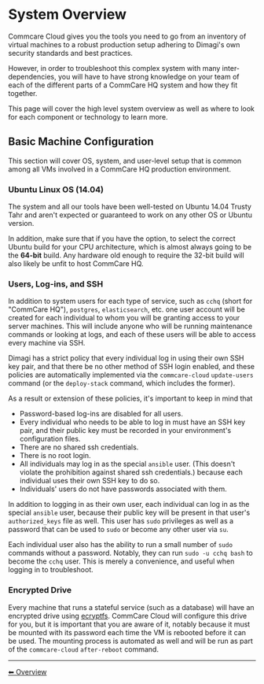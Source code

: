 # System Overview

Commcare Cloud gives you the tools you need to go from an inventory of virtual machines
to a robust production setup adhering to Dimagi's own security standards and best practices.

However, in order to troubleshoot this complex system with many inter-dependencies,
you will have to have strong knowledge on your team of each of the different parts of a CommCare HQ
system and how they fit together.

This page will cover the high level system overview as well as where to look for each
component or technology to learn more.

## Basic Machine Configuration

This section will cover OS, system, and user-level setup
that is common among all VMs involved in a CommCare HQ production environment.

### Ubuntu Linux OS (14.04)

The system and all our tools have been well-tested on Ubuntu 14.04 Trusty Tahr
and aren't expected or guaranteed to work on any other OS or Ubuntu version.

In addition, make sure that if you have the option, to select the correct
Ubuntu build for your CPU architecture, which is almost always going to be
the **64-bit** build.
Any hardware old enough to require the 32-bit build
will also likely be unfit to host CommCare HQ.

### Users, Log-ins, and SSH

In addition to system users for each type of service,
such as `cchq` (short for "CommCare HQ"), `postgres`, `elasticsearch`, etc.
one user account will be created for each individual
to whom you will be granting access to your server machines.
This will include anyone who will be running maintenance commands or looking at logs,
and each of these users will be able to access every machine via SSH.

Dimagi has a strict policy that every individual log in using their own SSH key pair,
and that there be no other method of SSH login enabled,
and these policies are automatically implemented via the `commcare-cloud` `update-users`
command (or the `deploy-stack` command, which includes the former).

As a result or extension of these policies, it's important to keep in mind that
- Password-based log-ins are disabled for all users.
- Every individual who needs to be able to log in must have an SSH key pair,
  and their public key must be recorded in your environment's configuration files.
- There are no shared ssh credentials.
- There is no root login.
- All individuals may log in as the special `ansible` user.
  (This doesn't violate the prohibition against shared ssh credentials.)
  because each individual uses their own SSH key to do so.
- Individuals' users do not have passwords associated with them.

In addition to logging in as their own user, each individual can log in
as the special `ansible` user, because their public key will be present in that
user's `authorized_keys` file as well. This user has `sudo` privileges
as well as a password that can be used to `sudo` or become any other user via `su`.

Each individual user also has the ability to run a small number of `sudo` commands
without a password. Notably, they can run `sudo -u cchq bash`
to become the `cchq` user. This is merely a convenience,
and useful when logging in to troubleshoot. 

### Encrypted Drive

Every machine that runs a stateful service (such as a database)
will have an encrypted drive using [ecryptfs](http://ecryptfs.org/).
CommCare Cloud will configure this drive for you,
but it is important that you are aware of it, notably because it must be mounted
with its password each time the VM is rebooted before it can be used.
The mounting process is automated as well and will be run as part of the
`commcare-cloud` `after-reboot` command.

---

[︎⬅︎ Overview](..)
